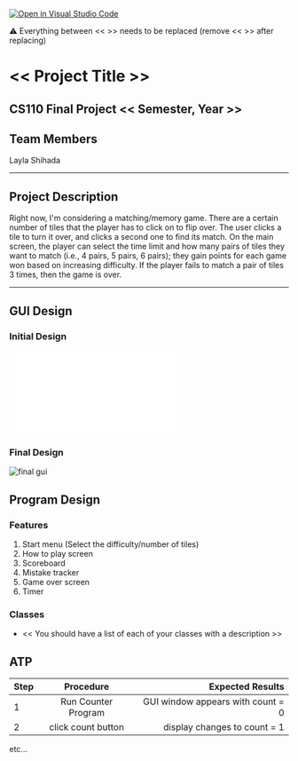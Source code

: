 [![Open in Visual Studio Code](https://classroom.github.com/assets/open-in-vscode-718a45dd9cf7e7f842a935f5ebbe5719a5e09af4491e668f4dbf3b35d5cca122.svg)](https://classroom.github.com/online_ide?assignment_repo_id=14587024&assignment_repo_type=AssignmentRepo)

:warning: Everything between << >> needs to be replaced (remove << >> after replacing)

# << Project Title >>
## CS110 Final Project  << Semester, Year >>

## Team Members

Layla Shihada

***

## Project Description

Right now, I'm considering a matching/memory game. There are a certain number of tiles that the player has to click on to flip over. The user clicks a tile to turn it over, and clicks a second one to find its match. On the main screen, the player can select the time limit and how many pairs of tiles they want to match (i.e., 4 pairs, 5 pairs, 6 pairs); they gain points for each game won based on increasing difficulty. If the player fails to match a pair of tiles 3 times, then the game is over.  

***    

## GUI Design

### Initial Design

![initial gui](file:///Users/laylashihada/Downloads/GUI_CS110.pdf)

### Final Design

![final gui](assets/finalgui.jpg)

## Program Design

### Features

1. Start menu (Select the difficulty/number of tiles)
2. How to play screen
3. Scoreboard
4. Mistake tracker
5. Game over screen
6. Timer

### Classes

- << You should have a list of each of your classes with a description >>

## ATP

| Step                 |Procedure             |Expected Results                   |
|----------------------|:--------------------:|----------------------------------:|
|  1                   | Run Counter Program  |GUI window appears with count = 0  |
|  2                   | click count button   | display changes to count = 1      |
etc...
